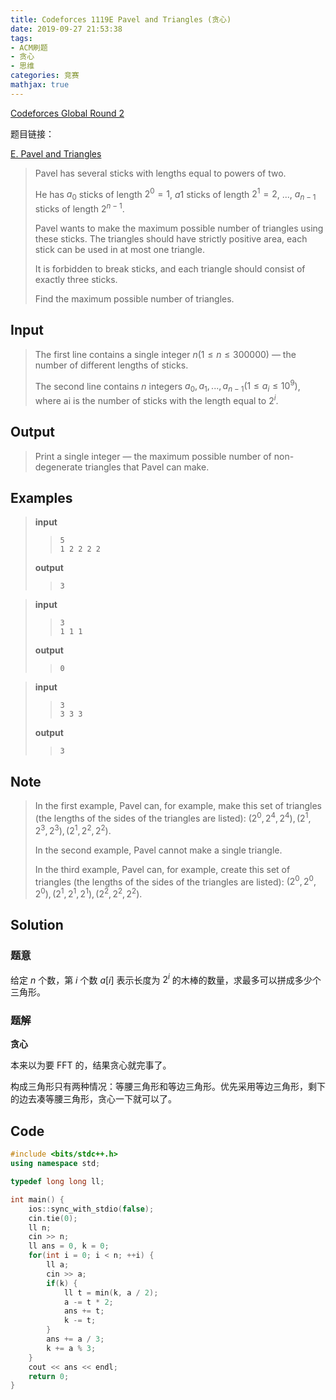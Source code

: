 ```yaml
---
title: Codeforces 1119E Pavel and Triangles (贪心)
date: 2019-09-27 21:53:38
tags:
- ACM刷题
- 贪心
- 思维
categories: 竞赛
mathjax: true
---
```


[Codeforces Global Round 2](https://codeforces.com/contest/1119)

题目链接：

[E. Pavel and Triangles](https://codeforces.com/problemset/problem/1119/E)

> Pavel has several sticks with lengths equal to powers of two.
> 
> He has $a_0$ sticks of length $2^0=1$, $a1$ sticks of length $2^1=2$, ..., $a_{n−1}$ sticks of length $2^{n−1}$.
> 
> Pavel wants to make the maximum possible number of triangles using these sticks. The triangles should have strictly positive area, each stick can be used in at most one triangle.
> 
> It is forbidden to break sticks, and each triangle should consist of exactly three sticks.
> 
> Find the maximum possible number of triangles.

## Input

> The first line contains a single integer $n (1\le n\le 300000)$ — the number of different lengths of sticks.
> 
> The second line contains $n$ integers $a_0, a_1, ..., a_{n−1} (1\le a_i\le 10^9)$, where ai is the number of sticks with the length equal to $2^i$.

## Output

> Print a single integer — the maximum possible number of non-degenerate triangles that Pavel can make.

## Examples

> **input**
> 
> >     5 
> >     1 2 2 2 2 
> 
> **output**
> 
> >     3

> **input**
> 
> >     3
> >     1 1 1
> 
> **output**
> 
> >     0

> **input**
> 
> >     3
> >     3 3 3
> 
> **output**
> 
> >     3
> 

## Note
> In the first example, Pavel can, for example, make this set of triangles (the lengths of the sides of the triangles are listed): $(2^0,2^4,2^4), (2^1,2^3,2^3), (2^1,2^2,2^2)$.
> 
> In the second example, Pavel cannot make a single triangle.
> 
> In the third example, Pavel can, for example, create this set of triangles (the lengths of the sides of the triangles are listed): $(2^0,2^0,2^0), (2^1,2^1,2^1), (2^2,2^2,2^2)$.


## Solution

### 题意

给定 $n$ 个数，第 $i$ 个数 $a[i]$ 表示长度为 $2^i$ 的木棒的数量，求最多可以拼成多少个三角形。

### 题解

**贪心**

本来以为要 FFT 的，结果贪心就完事了。

构成三角形只有两种情况：等腰三角形和等边三角形。优先采用等边三角形，剩下的边去凑等腰三角形，贪心一下就可以了。

## Code

```cpp
#include <bits/stdc++.h>
using namespace std;

typedef long long ll;

int main() {
    ios::sync_with_stdio(false);
    cin.tie(0);
    ll n;
    cin >> n;
    ll ans = 0, k = 0;
    for(int i = 0; i < n; ++i) {
        ll a;
        cin >> a;
        if(k) {
            ll t = min(k, a / 2);
            a -= t * 2;
            ans += t;
            k -= t;
        }
        ans += a / 3;
        k += a % 3;
    }
    cout << ans << endl;
    return 0;
}
```